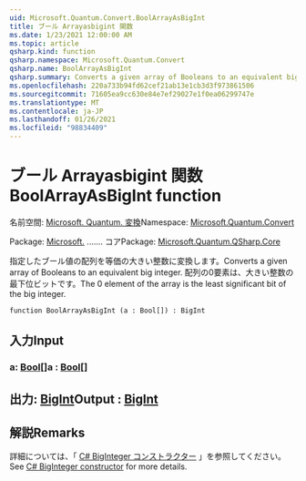 ```yaml
---
uid: Microsoft.Quantum.Convert.BoolArrayAsBigInt
title: ブール Arrayasbigint 関数
ms.date: 1/23/2021 12:00:00 AM
ms.topic: article
qsharp.kind: function
qsharp.namespace: Microsoft.Quantum.Convert
qsharp.name: BoolArrayAsBigInt
qsharp.summary: Converts a given array of Booleans to an equivalent big integer. The 0 element of the array is the least significant bit of the big integer.
ms.openlocfilehash: 220a733b94fd62cef21ab13e1cb3d3f973861506
ms.sourcegitcommit: 71605ea9cc630e84e7ef29027e1f0ea06299747e
ms.translationtype: MT
ms.contentlocale: ja-JP
ms.lasthandoff: 01/26/2021
ms.locfileid: "98834409"
---
```

# <a name="boolarrayasbigint-function"></a><span data-ttu-id="4c7d5-102">ブール Arrayasbigint 関数</span><span class="sxs-lookup"><span data-stu-id="4c7d5-102">BoolArrayAsBigInt function</span></span>

<span data-ttu-id="4c7d5-103">名前空間: [Microsoft. Quantum. 変換](xref:Microsoft.Quantum.Convert)</span><span class="sxs-lookup"><span data-stu-id="4c7d5-103">Namespace: [Microsoft.Quantum.Convert](xref:Microsoft.Quantum.Convert)</span></span>

<span data-ttu-id="4c7d5-104">Package: [Microsoft.](https://nuget.org/packages/Microsoft.Quantum.QSharp.Core) ....... コア</span><span class="sxs-lookup"><span data-stu-id="4c7d5-104">Package: [Microsoft.Quantum.QSharp.Core](https://nuget.org/packages/Microsoft.Quantum.QSharp.Core)</span></span>


<span data-ttu-id="4c7d5-105">指定したブール値の配列を等価の大きい整数に変換します。</span><span class="sxs-lookup"><span data-stu-id="4c7d5-105">Converts a given array of Booleans to an equivalent big integer.</span></span>
<span data-ttu-id="4c7d5-106">配列の0要素は、大きい整数の最下位ビットです。</span><span class="sxs-lookup"><span data-stu-id="4c7d5-106">The 0 element of the array is the least significant bit of the big integer.</span></span>

```qsharp
function BoolArrayAsBigInt (a : Bool[]) : BigInt
```


## <a name="input"></a><span data-ttu-id="4c7d5-107">入力</span><span class="sxs-lookup"><span data-stu-id="4c7d5-107">Input</span></span>

### <a name="a--bool"></a><span data-ttu-id="4c7d5-108">a: [Bool](xref:microsoft.quantum.lang-ref.bool)[]</span><span class="sxs-lookup"><span data-stu-id="4c7d5-108">a : [Bool](xref:microsoft.quantum.lang-ref.bool)[]</span></span>





## <a name="output--bigint"></a><span data-ttu-id="4c7d5-109">出力: [BigInt](xref:microsoft.quantum.lang-ref.bigint)</span><span class="sxs-lookup"><span data-stu-id="4c7d5-109">Output : [BigInt](xref:microsoft.quantum.lang-ref.bigint)</span></span>



## <a name="remarks"></a><span data-ttu-id="4c7d5-110">解説</span><span class="sxs-lookup"><span data-stu-id="4c7d5-110">Remarks</span></span>

<span data-ttu-id="4c7d5-111">詳細については、「 [C# BigInteger コンストラクター](https://docs.microsoft.com/dotnet/api/system.numerics.biginteger.-ctor?view=netframework-4.7.2#System_Numerics_BigInteger__ctor_System_Int64_) 」を参照してください。</span><span class="sxs-lookup"><span data-stu-id="4c7d5-111">See [C# BigInteger constructor](https://docs.microsoft.com/dotnet/api/system.numerics.biginteger.-ctor?view=netframework-4.7.2#System_Numerics_BigInteger__ctor_System_Int64_) for more details.</span></span>